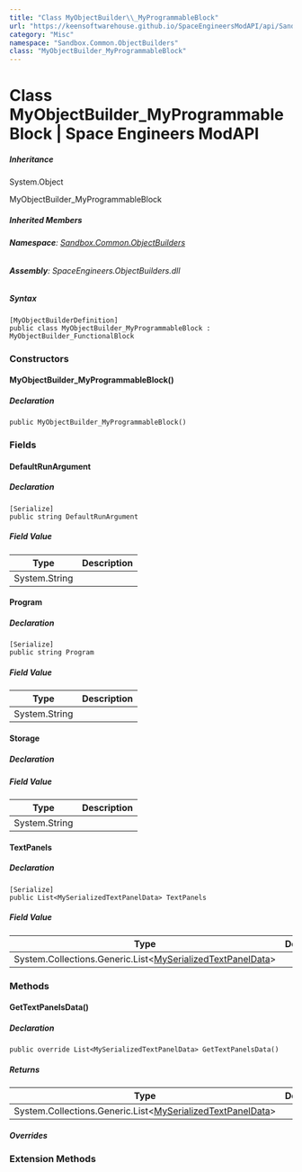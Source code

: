 ```yaml
---
title: "Class MyObjectBuilder\\_MyProgrammableBlock"
url: "https://keensoftwarehouse.github.io/SpaceEngineersModAPI/api/Sandbox.Common.ObjectBuilders.MyObjectBuilder_MyProgrammableBlock.html"
category: "Misc"
namespace: "Sandbox.Common.ObjectBuilders"
class: "MyObjectBuilder_MyProgrammableBlock"
---
```


# Class MyObjectBuilder\_MyProgrammableBlock | Space Engineers ModAPI

##### Inheritance

System.Object

MyObjectBuilder\_MyProgrammableBlock

##### Inherited Members

###### **Namespace**: [Sandbox.Common.ObjectBuilders](https://keensoftwarehouse.github.io/SpaceEngineersModAPI/api/Sandbox.Common.ObjectBuilders.html)

###### **Assembly**: SpaceEngineers.ObjectBuilders.dll

##### Syntax

```
[MyObjectBuilderDefinition]
public class MyObjectBuilder_MyProgrammableBlock : MyObjectBuilder_FunctionalBlock
```

### Constructors

#### MyObjectBuilder\_MyProgrammableBlock()

##### Declaration

```
public MyObjectBuilder_MyProgrammableBlock()
```

### Fields

#### DefaultRunArgument

##### Declaration

```
[Serialize]
public string DefaultRunArgument
```

##### Field Value

| Type | Description |
| --- | --- |
| System.String |     |

#### Program

##### Declaration

```
[Serialize]
public string Program
```

##### Field Value

| Type | Description |
| --- | --- |
| System.String |     |

#### Storage

##### Declaration

##### Field Value

| Type | Description |
| --- | --- |
| System.String |     |

#### TextPanels

##### Declaration

```
[Serialize]
public List<MySerializedTextPanelData> TextPanels
```

##### Field Value

| Type | Description |
| --- | --- |
| System.Collections.Generic.List<[MySerializedTextPanelData](https://keensoftwarehouse.github.io/SpaceEngineersModAPI/api/VRage.Game.ObjectBuilders.MySerializedTextPanelData.html)\> |     |

### Methods

#### GetTextPanelsData()

##### Declaration

```
public override List<MySerializedTextPanelData> GetTextPanelsData()
```

##### Returns

| Type | Description |
| --- | --- |
| System.Collections.Generic.List<[MySerializedTextPanelData](https://keensoftwarehouse.github.io/SpaceEngineersModAPI/api/VRage.Game.ObjectBuilders.MySerializedTextPanelData.html)\> |     |

##### Overrides

### Extension Methods